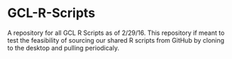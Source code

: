 # GCL-R-Scripts
A repository for all GCL R Scripts as of 2/29/16. This repository if meant to test the feasibility of sourcing our shared R scripts from GitHub by cloning to the desktop and pulling periodicaly.
